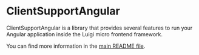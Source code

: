 # ClientSupportAngular

ClientSupportAngular is a library that provides several features to run your Angular application inside the Luigi micro frontend framework. 

You can find more information in the [main README file](https://github.com/SAP/luigi/tree/main/client-frameworks-support/client-support-angular/projects/client-support-angular#readme).

